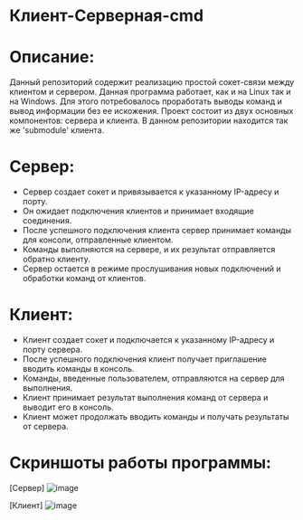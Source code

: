 # Клиент-Серверная-cmd

# Описание: 

Данный репозиторий содержит реализацию простой сокет-связи между клиентом и сервером. Данная программа работает, как и на Linux так и на Windows. Для этого потребовалось проработать выводы команд и вывод информации без ее искожения. Проект состоит из двух основных компонентов: сервера и клиента.
В данном репозитории находится так же 'submodule' клиента.



# Сервер:
- Сервер создает сокет и привязывается к указанному IP-адресу и порту.
- Он ожидает подключения клиентов и принимает входящие соединения.
- После успешного подключения клиента сервер принимает команды для консоли, отправленные клиентом.
- Команды выполняются на сервере, и их результат отправляется обратно клиенту.
- Сервер остается в режиме прослушивания новых подключений и обработки команд от клиентов.




# Клиент:
- Клиент создает сокет и подключается к указанному IP-адресу и порту сервера.
- После успешного подключения клиент получает приглашение вводить команды в консоль.
- Команды, введенные пользователем, отправляются на сервер для выполнения.
- Клиент принимает результат выполнения команд от сервера и выводит его в консоль.
- Клиент может продолжать вводить команды и получать результаты от сервера.




# Скриншоты работы программы:

[Сервер]
![image](https://github.com/SeVaSe/socket_server/assets/108822198/0c1703d0-f837-4eb8-ba91-ab26e529b4e7)


[Клиент]
![image](https://github.com/SeVaSe/socket_server/assets/108822198/1879f12e-07dc-4d7b-ac51-c7b78dc075c1)
